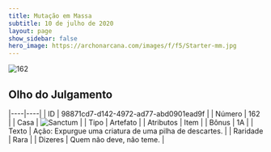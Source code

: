 ```yaml
---
title: Mutação em Massa
subtitle: 10 de julho de 2020
layout: page
show_sidebar: false
hero_image: https://archonarcana.com/images/f/f5/Starter-mm.jpg
---
```


![162](https://cdn.keyforgegame.com/media/card_front/pt/479_162_R39WP25GXM2H_pt.png)

## Olho do Julgamento

|----|----|
| ID | 98871cd7-d142-4972-ad77-abd0901ead9f |
| Número | 162 |
| Casa | ![Sanctum](https://archonarcana.com/images/thumb/c/c7/Sanctum.png/22px-Sanctum.png "Santuário") |
| Tipo | Artefato |
| Atributos | Item |
| Bônus | 1A |
| Texto | Ação: Expurgue uma criatura de uma pilha de descartes. |
| Raridade | Rara |
| Dizeres | Quem não deve, não teme. |
